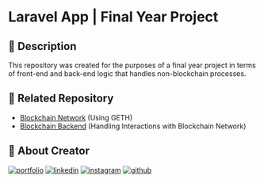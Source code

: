# Laravel App | Final Year Project

## :open_book: Description

This repository was created for the purposes of a final year project in terms of front-end and back-end logic that handles non-blockchain processes.

<!-- list of related repository -->

## :link: Related Repository


-   [Blockchain Network](https://github.com/ferdyhape/Blockchain-Network-GETH) (Using GETH)
-   [Blockchain Backend](https://github.com/ferdyhape/Blockchain-Backend-Express) (Handling Interactions with Blockchain Network)

## :man: About Creator

[![portfolio](https://img.shields.io/badge/my_portfolio-000?style=for-the-badge&logo=ko-fi&logoColor=white)](https://www.ferdyhape.site/)
[![linkedin](https://img.shields.io/badge/linkedin-0A66C2?style=for-the-badge&logo=linkedin&logoColor=white)](https://www.linkedin.com/in/ferdy-hahan-pradana)
[![instagram](https://img.shields.io/badge/instagram-833AB4?style=for-the-badge&logo=instagram&logoColor=white)](https://instagram.com/ferdyhape)
[![github](https://img.shields.io/badge/github-333?style=for-the-badge&logo=github&logoColor=white)](https://github.com/ferdyhape)

